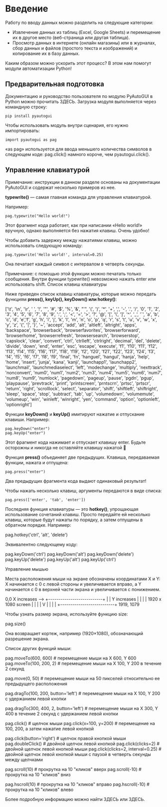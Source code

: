 # Введение

Работу по вводу данных можно разделить на следующие категории:

- Извлечение данных из таблиц (Excel, Google Sheets) и перемещение их в другое место (веб-страница или другая таблица).
- Просмотр данных в интернете (онлайн магазины) или в журналах, сбор данных и файлов (простого текста и изображений) и копирование их в базу данных.

Каким образом можно ускорить этот процесс? В этом нам помогут модули автоматизации Python!

## Предварительная подготовка

Документацию и руководство пользователя по модулю PyAutoGUI в Python можно прочитать ЗДЕСЬ. Загрузка модуля выполняется через командную строку:
```
pip install pyautogui
```
Чтобы использовать модуль внутри сценария, его нужно импортировать:
```
import pyautogui as pag
```
«as pag» используется для ввода меньшего количества символов в следующем коде: pag.click() намного короче, чем pyautogui.click().
## Управление клавиатурой

Примечание: инструкции в данном разделе основаны на документации PyAutoGUI и содержат несколько примеров из нее.

**typewrite()** — самая главная команда для управления клавиатурой. 

Например:
```
pag.typewrite("Hello world!")
```
Этот фрагмент кода работает, как при написании «Hello world!» вручную, однако выполняется без нажатия клавиш. Очень удобно!

Чтобы добавить задержку между нажатиями клавиш, можно использовать следующую команду:
```
pag.typewrite('Hello world!', interval=0.25)
```
Она печатает каждый символ с интервалом в четверть секунды.

Примечание: с помощью этой функции можно печатать только сообщения. Внутри функции typewrite() невозможно нажать enter или использовать shift.
Список клавиш клавиатуры

Ниже приведен список клавиш клавиатуры, которые можно передать функциям **press(), keyUp(), keyDown() или hotkey()**:

['\t', '\n', '\r', ' ', '!', '"', '#', '$', '%', '&', "'", '(',
')', '*', '+', ',', '-', '.', '/', '0', '1', '2', '3', '4', '5', '6', '7', '8', '9', ':', ';', '<', '=', '>', '?', '@', '[', '\\', ']', '^', '_', '`', 'a', 'b', 'c', 'd', 'e','f', 'g', 'h', 'i', 'j', 'k', 'l', 'm', 'n', 'o', 'p', 'q', 'r', 's', 't', 'u', 'v', 'w', 'x', 'y', 'z', '{', '|', '}', '~', 'accept', 'add', 'alt', 'altleft', 'altright', 'apps', 'backspace', 'browserback', 'browserfavorites', 'browserforward', 'browserhome', 'browserrefresh', 'browsersearch', 'browserstop', 'capslock', 'clear', 'convert', 'ctrl', 'ctrlleft', 'ctrlright', 'decimal', 'del', 'delete', 'divide', 'down', 'end', 'enter', 'esc', 'escape', 'execute', 'f1', 'f10', 'f11', 'f12', 'f13', 'f14', 'f15', 'f16', 'f17', 'f18', 'f19', 'f2', 'f20', 'f21', 'f22', 'f23', 'f24', 'f3', 'f4', 'f5', 'f6', 'f7', 'f8', 'f9', 'final', 'fn', 'hanguel', 'hangul', 'hanja', 'help', 'home', 'insert', 'junja', 'kana', 'kanji', 'launchapp1', 'launchapp2', 'launchmail', 'launchmediaselect', 'left', 'modechange', 'multiply', 'nexttrack', 'nonconvert', 'num0', 'num1', 'num2', 'num3', 'num4', 'num5', 'num6', 'num7', 'num8', 'num9', 'numlock', 'pagedown', 'pageup', 'pause', 'pgdn', 'pgup', 'playpause', 'prevtrack', 'print', 'printscreen', 'prntscrn', 'prtsc', 'prtscr', 'return', 'right', 'scrolllock', 'select', 'separator', 'shift', 'shiftleft', 'shiftright', 'sleep', 'space', 'stop', 'subtract', 'tab', 'up', 'volumedown', 'volumemute', 'volumeup', 'win', 'winleft', 'winright', 'yen', 'command', 'option', 'optionleft', 'optionright']


Функции **keyDown()** и **keyUp()** имитируют нажатие и отпускание клавиши. Например:
```
pag.keyDown("enter")
pag.keyUp("enter")
```
Этот фрагмент кода нажимает и отпускает клавишу enter. Будьте осторожны и никогда не оставляйте клавишу нажатой 🙂

Функция **press()** объединяет две предыдущих. Клавиша, передаваемая функции, нажата и отпущена:
```
pag.press("enter")
```
Два предыдущих фрагмента кода выдают одинаковый результат!

Чтобы нажать несколько клавиш, аргументы передаются в виде списка:
```
pag.press(['enter', 'tab', 'enter'])
```
Последняя функция клавиатуры — это **hotkey()**, упрощающая использование сочетаний клавиш. Просто передайте ей несколько клавиш, которые будут нажаты по порядку, а затем отпущены в обратном порядке. Например:

pag.hotkey('ctrl', 'alt', 'delete')

Эквивалентно следующему коду:

pag.keyDown('ctrl')
pag.keyDown('alt')
pag.keyDown('delete')
pag.keyUp('delete')
pag.keyUp('alt')
pag.keyUp('ctrl')

Управление мышью

Места расположения мыши на экране обозначены координатами X и Y: X начинается с 0 с левой стороны и увеличивается вправо, а Y начинается с 0 в верхней части экрана и увеличивается с понижением.

0,0       X increases -->
+---------------------------+
|                           | Y increases
|                           |     |
|   1920 x 1080 screen      |     |
|                           |     V
|                           |
|                           |
+---------------------------+ 1919, 1079

Чтобы узнать размер экрана, используйте функцию size:

pag.size()

Она возвращает кортеж, например (1920×1080), обозначающий разрешение экрана.

Список других функций мыши:

pag.moveTo(600, 600)   # перемещение мыши на X 600, Y 600
pag.moveTo(100, 200, 2)   # перемещение мыши на X 100, Y 200 в течение 2 секунд

pag.move(0, 50)       # перемещение мыши на 50 пикселей относительно ее предыдущего расположения

pag.dragTo(100, 200, button='left')     # перемещение мыши на X 100, Y 200 с удержанием левой кнопки

pag.dragTo(300, 400, 2, button='left')  # перемещение мыши на X 300, Y 400 в течение 2 секунд с удержанием левой кнопки

pag.click()    #  щелчок мыши
pag.click(x=100, y=200)  # перемещение на 100, 200, а затем нажатие левой кнопкой

pag.click(button='right')  # щелчок правой кнопкой мыши
pag.doubleClick()  # двойной щелчок левой кнопкой
pag.click(clicks=2)  # двойной щелчок левой кнопкой мыши
pag.click(clicks=2, interval=0.25)  # двойной щелчок левой кнопкой мыши с паузой в четверть секунды между щелчками

pag.scroll(10)   # прокрутка на 10 "кликов" вверх
pag.scroll(-10)   # прокрутка на 10 "кликов" вниз

pag.hscroll(10)   # прокрутка на 10 "кликов" вправо
pag.hscroll(-10)   # прокрутка на 10 "кликов" влево

Более подробную информацию можно найти ЗДЕСЬ или ЗДЕСЬ.